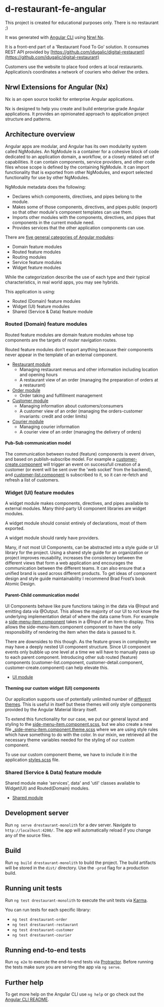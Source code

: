 # d-restaurant-fe-angular

This project is created for educational purposes only. There is no restaurant ;)

It was generated with [Angular CLI](https://github.com/angular/angular-cli) using [Nrwl Nx](https://nrwl.io/nx).

It is a front-end part of a 'Restaurant Food To Go' solution. It consumes REST API provided by [https://github.com/idugalic/digital-restaurant](https://github.com/idugalic/digital-restaurant)

Customers use the website to place food orders at local restaurants. Application/s coordinates a network of couriers who deliver the orders.


## Nrwl Extensions for Angular (Nx)

Nx is an open source toolkit for enterprise Angular applications.

Nx is designed to help you create and build enterprise grade Angular applications. It provides an opinionated approach to application project structure and patterns.

## Architecture overview

Angular apps are modular, and Angular has its own modularity system called NgModules. An NgModule is a container for a cohesive block of code dedicated to an application domain, a workflow, or a closely related set of capabilities. It can contain components, service providers, and other code files whose scope is defined by the containing NgModule. It can import functionality that is exported from other NgModules, and export selected functionality for use by other NgModules.

NgModule metadata does the following:

 - Declares which components, directives, and pipes belong to the module.
 - Makes some of those components, directives, and pipes public (export) so that other module's component templates can use them.
 - Imports other modules with the components, directives, and pipes that components in the current module need.
 - Provides services that the other application components can use.

There are [five general categories of Angular modules](https://angular.io/guide/module-types):

 - Domain feature modules
 - Routed feature modules
 - Routing modules
 - Service feature modules
 - Widget feature modules

While the categorization describe the use of each type and their typical characteristics, in real world apps, you may see hybrids.

This application is using:

 - Routed (Domain) feature modules
 - Widget (UI) feature modules
 - Shared (Service & Data) feature module

### Routed (Domain) feature modules
Routed feature modules are domain feature modules whose top components are the targets of router navigation routes. 

Routed feature modules don’t export anything because their components never appear in the template of an external component.

 - [Restaurant module](libs/drestaurant-restaurant/src/lib/drestaurant-restaurant.module.ts) 
    - Managing restaurant menus and other information including location and opening hours
    - A restaurant view of an order  (managing the preparation of orders at a restaurant)
 - [Order module](libs/drestaurant-order/src/lib/drestaurant-order.module.ts)
    - Order taking and fulfillment management
 - [Customer module](libs/drestaurant-customer/src/lib/drestaurant-customer.module.ts) 
    - Managing information about customers/consumers
    - A customer view of an order (managing the orders-customer invariants: credit and order limits)
 - [Courier module](libs/drestaurant-courier/src/lib/drestaurant-courier.module.ts)
    - Managing courier information
    - A courier view of an order (managing the delivery of orders)

#### Pub-Sub communication model
The communication between routed (feature) components is event driven, and based on publish-subscribe model. For example a [customer-create.component](libs/drestaurant-customer/src/lib/customer-create/customer-create.component.ts) will trigger an event on successfull creation of a customer (or event will be sent over the 'web socket' from the backend), and [customer-list.component](libs/drestaurant-customer/src/lib/customer-list/customer-list.component.ts) is subscribed to it, so it can re-fetch and refresh a list of customers.

### Widget (UI) feature modules
A widget module makes components, directives, and pipes available to external modules. Many third-party UI component libraries are widget modules.

A widget module should consist entirely of declarations, most of them exported.

A widget module should rarely have providers.

Many, if not most UI Components, can be abstracted into a style guide or UI library for the project. Using a shared style guide for an organization or project improves reusability, increases the consistency between the different views that form a web application and encourages the communication between the different teams. It can also ensure that a unified brand is used across different products. To get ideas of component design and style guide maintainability I recommend Brad Frost’s book Atomic Design.

#### Parent-Child communication model
UI Components behave like pure functions taking in the data via @Input and emitting data via @Output. This allows the majority of our UI to not know the underlying implementation detail of where the data came from. For example a [side-menu-item.component](libs/drestaurant-ui/src/lib/side-menu-item/side-menu-item.component.ts) takes in a @Input of an item to display. This allows the side-menu-item.component component to have the only responsibility of rendering the item when the data is passed to it.

There are downsides to this though. As the feature grows in complexity we may have a deeply nested UI  component structure. Since UI component events only bubble up one level at a time we will have to manually pass up to each parent component. Introducing other sub routed (feature) components (customer-list.component, customer-detail.component, customer-create.component) can help elevate this.

 - [UI module](libs/drestaurant-ui/src/lib/drestaurant-ui.module.ts)


#### Theming our custom widget (UI) components
Our application supports use of potentially unlimited number of [different themes](apps/drestaurant-monolith/src/styles/_theme.scss). This is useful in itself but these themes will only style components provided by the Angular Material library itself.

To extend this functionality for our case, we put our general layout and styling to the [side-menu-item.component.scss](libs/drestaurant-ui/src/lib/side-menu-item/side-menu-item.component.scss), but we also create a new file [_side-menu-item.component.theme.scss](libs/drestaurant-ui/src/lib/side-menu-item/_side-menu-item.component.theme.scss) where we are using style rules which have something to do with the color. In our mixin, we retrieved all the necessary theme variables needed for the styling of our custom component.

To use our custom component theme, we have to include it in the application [styles.scss](apps/drestaurant-monolith/src/styles/styles.scss) file.

### Shared (Service & Data) feature module
Shared module make 'services', data' and 'util' classes available to Widget(UI) and Routed(Domain) modules.

 - [Shared module](libs/drestaurant-shared/src/lib/drestaurant-shared.module.ts)


## Development server

Run `ng serve drestaurant-monolith` for a dev server. Navigate to `http://localhost:4200/`. The app will automatically reload if you change any of the source files.

## Build

Run `ng build drestaurant-monolith` to build the project. The build artifacts will be stored in the `dist/` directory. Use the `-prod` flag for a production build.

## Running unit tests

Run `ng test drestaurant-monolith` to execute the unit tests via [Karma](https://karma-runner.github.io).

You can run tests for each specific library:
 - `ng test drestaurant-order`
 - `ng test drestaurant-restaurant`
 - `ng test drestaurant-customer`
 - `ng test drestaurant-courier`

## Running end-to-end tests

Run `ng e2e` to execute the end-to-end tests via [Protractor](http://www.protractortest.org/).
Before running the tests make sure you are serving the app via `ng serve`.

## Further help

To get more help on the Angular CLI use `ng help` or go check out the [Angular CLI README](https://github.com/angular/angular-cli/blob/master/README.md).

